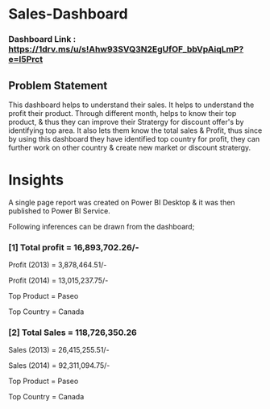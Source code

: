 # Sales-Dashboard

### Dashboard Link : https://1drv.ms/u/s!Ahw93SVQ3N2EgUfOF_bbVpAiqLmP?e=l5Prct

## Problem Statement

This dashboard helps to understand their sales. It helps to understand the profit   their product. Through different month, helps to know their top product, & thus they can improve their Stratergy for discount offer's by identifying top area. It also lets them know the total sales & Profit, thus since by using this dashboard they have identified top country for profit, they can further work on other country & create new market or discount stratergy.


# Insights

A single page report was created on Power BI Desktop & it was then published to Power BI Service.

Following inferences can be drawn from the dashboard;

### [1] Total profit  = 16,893,702.26/-

   Profit (2013) = 3,878,464.51/-

   Profit (2014) = 13,015,237.75/-

   Top Product = Paseo

   Top Country = Canada
           
### [2] Total Sales  = 118,726,350.26

Sales (2013) = 26,415,255.51/-

   Sales (2014) = 92,311,094.75/-

   Top Product = Paseo

   Top Country = Canada
